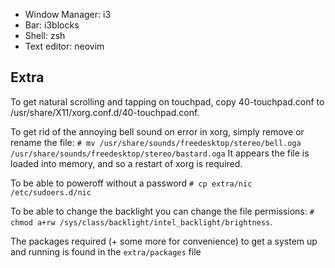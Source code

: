- Window Manager: i3
- Bar: i3blocks
- Shell: zsh
- Text editor: neovim

## Extra
To get natural scrolling and tapping on touchpad, copy 40-touchpad.conf to /usr/share/X11/xorg.conf.d/40-touchpad.conf.

To get rid of the annoying bell sound on error in xorg, simply remove or rename the file: `# mv /usr/share/sounds/freedesktop/stereo/bell.oga /usr/share/sounds/freedesktop/stereo/bastard.oga` It appears the file is loaded into memory, and so a restart of xorg is required.

To be able to poweroff without a password `# cp extra/nic /etc/sudoers.d/nic`

To be able to change the backlight you can change the file permissions: `# chmod a+rw /sys/class/backlight/intel_backlight/brightness`.

The packages required (+ some more for convenience) to get a system up and running is found in the `extra/packages` file
